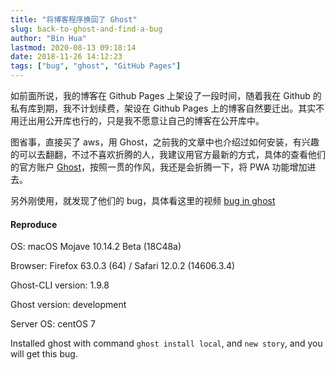 ```yaml
---
title: "将博客程序换回了 Ghost"
slug: back-to-ghost-and-find-a-bug
author: "Bin Hua"
lastmod: 2020-08-13 09:18:14
date: 2018-11-26 14:12:23
tags: ["bug", "ghost", "GitHub Pages"]
---
```


如前面所说，我的博客在 Github Pages 上架设了一段时间，随着我在 Github 的私有库到期，我不计划续费，架设在 Github Pages 上的博客自然要迁出。其实不用迁出用公开库也行的，只是我不愿意让自己的博客在公开库中。

图省事，直接买了 aws，用 Ghost，之前我的文章中也介绍过如何安装，有兴趣的可以去翻翻，不过不喜欢折腾的人，我建议用官方最新的方式，具体的查看他们的官方账户 [Ghost](https://github.com/tryghost/ghost)，按照一贯的作风，我还是会折腾一下，将 PWA 功能增加进去。

另外刚使用，就发现了他们的 bug，具体看这里的视频 [bug in ghost](http://https://www.dropbox.com/s/6hf8zrdd1zvxeat/Screen%20Recording%202018-11-26%20at%209.54.33%20PM.mov?dl=0)

#### Reproduce

OS: macOS Mojave 10.14.2 Beta (18C48a)

Browser: Firefox 63.0.3 (64) / Safari 12.0.2 (14606.3.4)

Ghost-CLI version: 1.9.8

Ghost version: development

Server OS: centOS 7

Installed ghost with command `ghost install local`, and `new story`, and you will get this bug.
